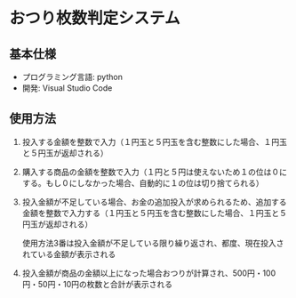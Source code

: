 # おつり枚数判定システム
## 基本仕様
- プログラミング言語: python
- 開発: Visual Studio Code
## 使用方法
1. 投入する金額を整数で入力（１円玉と５円玉を含む整数にした場合、１円玉と５円玉が返却される）
2. 購入する商品の金額を整数で入力（１円と５円は使えないため１の位は０にする。もし０にしなかった場合、自動的に１の位は切り捨てられる）

3. 投入金額が不足している場合、お金の追加投入が求められるため、追加する金額を整数で入力する（１円玉と５円玉を含む整数にした場合、１円玉と５円玉が返却される）

   使用方法3番は投入金額が不足している限り繰り返され、都度、現在投入されている金額が表示される
4. 投入金額が商品の金額以上になった場合おつりが計算され、500円・100円・50円・10円の枚数と合計が表示される
